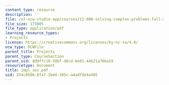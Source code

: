 ```yaml
---
content_type: resource
description: ''
file: /ol-ocw-studio-app/courses/12-000-solving-complex-problems-fall-2003/254c05068fa71bdd305ca4adfde4a405_impl_soc.pdf
file_size: 173885
file_type: application/pdf
learning_resource_types:
- Projects
license: https://creativecommons.org/licenses/by-nc-sa/4.0/
ocw_type: OCWFile
parent_title: Projects
parent_type: CourseSection
parent_uid: dd9ffc10-50bf-d6cd-6e01-44621a70ba19
resourcetype: Document
title: impl_soc.pdf
uid: 254c0506-8fa7-1bdd-305c-a4adfde4a405
---
```

